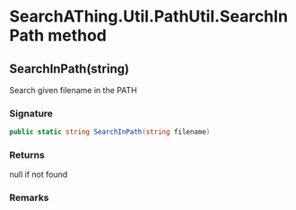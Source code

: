 # SearchAThing.Util.PathUtil.SearchInPath method
## SearchInPath(string)
Search given filename in the PATH

### Signature
```csharp
public static string SearchInPath(string filename)
```
### Returns
null if not found
### Remarks

